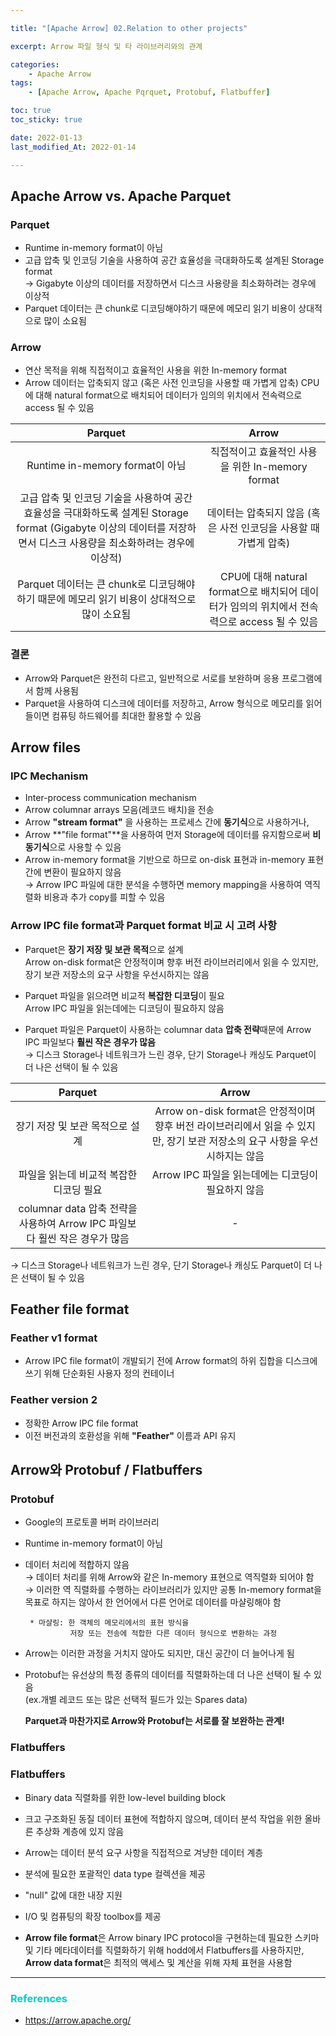 ```yaml
---

title: "[Apache Arrow] 02.Relation to other projects" 

excerpt: Arrow 파일 형식 및 타 라이브러리와의 관계

categories: 
    - Apache Arrow
tags:
    - [Apache Arrow, Apache Pqrquet, Protobuf, Flatbuffer]

toc: true
toc_sticky: true

date: 2022-01-13
last_modified_At: 2022-01-14

---
```


## Apache Arrow vs. Apache Parquet

### Parquet 
- Runtime in-memory format이 아님 
- 고급 압축 및 인코딩 기술을 사용하여 공간 효율성을 극대화하도록 설계된 Storage format         
→ Gigabyte 이상의 데이터를 저장하면서 디스크 사용량을 최소화하려는 경우에 이상적 
- Parquet 데이터는 큰 chunk로 디코딩해야하기 때문에 메모리 읽기 비용이 상대적으로 많이 소요됨 

### Arrow 
- 연산 목적을 위해 직접적이고 효율적인 사용을 위한 In-memory format 
- Arrow 데이터는 압축되지 않고 (혹은 사전 인코딩을 사용할 때 가볍게 압축) CPU에 대해 natural format으로 배치되어 데이터가 임의의 위치에서 전속력으로 access 될 수 있음 

|Parquet|Arrow|
|:---:|:---:|
| Runtime in-memory format이 아님 | 직접적이고 효율적인 사용을 위한 In-memory format |
| 고급 압축 및 인코딩 기술을 사용하여 공간 효율성을 극대화하도록 설계된 Storage format (Gigabyte 이상의 데이터를 저장하면서 디스크 사용량을 최소화하려는 경우에 이상적) | 데이터는 압축되지 않음 (혹은 사전 인코딩을 사용할 때 가볍게 압축) |
| Parquet 데이터는 큰 chunk로 디코딩해야하기 때문에 메모리 읽기 비용이 상대적으로 많이 소요됨 | CPU에 대해 natural format으로 배치되어 데이터가 임의의 위치에서 전속력으로 access 될 수 있음 | 

### 결론 
- Arrow와 Parquet은 완전히 다르고, 일반적으로 서로를 보완하며 응용 프로그램에서 함께 사용됨 
- Parquet을 사용하여 디스크에 데이터를 저장하고, Arrow 형식으로 메모리를 읽어들이면 컴퓨팅 하드웨어를 최대한 활용할 수 있음 


## Arrow files 

### IPC Mechanism
- Inter-process communication mechanism 
- Arrow columnar arrays 모음(레코드 배치)을 전송 
- Arrow **"stream format"** 을 사용하는 프로세스 간에 **동기식**으로 사용하거나, 
- Arrow **"file format"**을 사용하여 먼저 Storage에 데이터를 유지함으로써 **비동기식**으로 사용할 수 있음 
- Arrow in-memory format을 기반으로 하므로 on-disk 표현과 in-memory 표현 간에 변환이 필요하지 않음     
→ Arrow IPC 파일에 대한 분석을 수행하면 memory mapping을 사용하여 역직렬화 비용과 추가 copy를 피할 수 있음 

### Arrow IPC file format과 Parquet format 비교 시 고려 사항 
- Parquet은 **장기 저장 및 보관 목적**으로 설계             
   Arrow on-disk format은 안정적이며 향후 버전 라이브러리에서 읽을 수 있지만, 장기 보관 저장소의 요구 사항을 우선시하지는 않음 

- Parquet 파일을 읽으려면 비교적 **복잡한 디코딩**이 필요            
   Arrow IPC 파일을 읽는데에는 디코딩이 필요하지 않음 

- Parquet 파일은 Parquet이 사용하는 columnar data **압축 전략**때문에 Arrow IPC 파일보다 **훨씬 작은 경우가 많음**         
→ 디스크 Storage나 네트워크가 느린 경우, 단기 Storage나 캐싱도 Parquet이 더 나은 선택이 될 수 있음 

|Parquet|Arrow|
|:---:|:---:|
|장기 저장 및 보관 목적으로 설계|Arrow on-disk format은 안정적이며 향후 버전 라이브러리에서 읽을 수 있지만, 장기 보관 저장소의 요구 사항을 우선시하지는 않음 |
|파일을 읽는데 비교적 복잡한 디코딩 필요|Arrow IPC 파일을 읽는데에는 디코딩이 필요하지 않음|
|columnar data 압축 전략을 사용하여 Arrow IPC 파일보다 훨씬 작은 경우가 많음| - |
→ 디스크 Storage나 네트워크가 느린 경우, 단기 Storage나 캐싱도 Parquet이 더 나은 선택이 될 수 있음 


## Feather file format 

### Feather v1 format 
- Arrow IPC file format이 개발되기 전에 Arrow format의 하위 집합을 디스크에 쓰기 위해 단순화된 사용자 정의 컨테이너

### Feather version 2 
- 정확한 Arrow IPC file format
- 이전 버전과의 호환성을 위해 **"Feather"** 이름과 API 유지 



## Arrow와 Protobuf / Flatbuffers

### Protobuf 
- Google의 프로토콜 버퍼 라이브러리 
- Runtime in-memory format이 아님 
- 데이터 처리에 적합하지 않음        
  → 데이터 처리를 위해 Arrow와 같은 In-memory 표현으로 역직렬화 되어야 함       
  → 이러한 역 직렬화를 수행하는 라이브러리가 있지만 공통 In-memory format을 목표로 하지는 않아서 한 언어에서 다른 언어로 데이터를 마샬링해야 함         
          
    ``` 
     * 마샬링: 한 객체의 메모리에서의 표현 방식을 
              저장 또는 전송에 적합한 다른 데이터 형식으로 변환하는 과정
    ``` 
  
 - Arrow는 이러한 과정을 거치지 않아도 되지만, 대신 공간이 더 늘어나게 됨 
 - Protobuf는 유선상의 특정 종류의 데이터를 직렬화하는데 더 나은 선택이 될 수 있음           
   (ex.개별 레코드 또는 많은 선택적 필드가 있는 Spares data)

    **Parquet과 마찬가지로 Arrow와 Protobuf는 서로를 잘 보완하는 관계!**

 ### Flatbuffers
 ### Flatbuffers 
 - Binary data 직렬화를 위한 low-level building block 
 - 크고 구조화된 동질 데이터 표현에 적합하지 않으며, 데이터 분석 작업을 위한 올바른 추상화 계층에 있지 않음 


 - Arrow는 데이터 분석 요구 사항을 직접적으로 겨냥한 데이터 계층 
 - 분석에 필요한 포괄적인 data type 컬렉션을 제공 
 - "null" 값에 대한 내장 지원 
 - I/O 및 컴퓨팅의 확장 toolbox를 제공 


- **Arrow file format**은 Arrow binary IPC protocol을 구현하는데 필요한 스키마 및 기타 메타데이터를 직렬화하기 위해 hodd에서 Flatbuffers를 사용하지만, **Arrow data format**은 최적의 액세스 및 계산을 위해 자체 표현을 사용함

***

### <span style="color:#00CCCC">References</span>
- <https://arrow.apache.org/>
